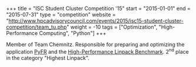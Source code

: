 +++
title = "ISC Student Cluster Competition '15"
start = "2015-01-01"
end = "2015-07-31"
type = "competition"
website = "http://www.hpcadvisorycouncil.com/events/2015/isc15-student-cluster-competition/team_tu.php"
weight = -10
tags = ["Optimization", "High-Performance Computing", "Python"]
+++

Member of Team Chemnitz. Responsible for preparing and optimizing the application [PyFR](http://www.pyfr.org/) and the [High-Performance Linpack Benchmark](http://www.netlib.org/benchmark/hpl/). 2<sup>nd</sup> place in the category "Highest Linpack".
